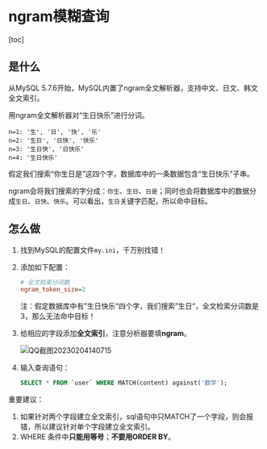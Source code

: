# ngram模糊查询

[toc]

## 是什么

从MySQL 5.7.6开始，MySQL内置了ngram全文解析器，支持中文、日文、韩文全文索引。

用ngram全文解析器对“生日快乐”进行分词。

```
n=1: '生', '日', '快', '乐' 
n=2: '生日', '日快', '快乐' 
n=3: '生日快', '日快乐' 
n=4: '生日快乐'
```

假定我们搜索“你生日是”这四个字，数据库中的一条数据包含“生日快乐”子串。

ngram会将我们搜索的字分成：`你生`、`生日`、`日是`；同时也会将数据库中的数据分成`生日`、`日快`、`快乐`。可以看出，`生日`关键字匹配，所以命中目标。



## 怎么做

1. 找到MySQL的配置文件`my.ini`，千万别找错！

2. 添加如下配置：

   ```ini
   # 全文检索分词数
   ngram_token_size=2
   ```

   注：假定数据库中有”生日快乐“四个字，我们搜索”生日“，全文检索分词数是3，那么无法命中目标！

3. 给相应的字段添加**全文索引**，注意分析器要填**ngram**。

   ![QQ截图20230204140715](https://figurebed-1309161819.cos.ap-nanjing.myqcloud.com/typora/QQ%E6%88%AA%E5%9B%BE20230204140715.png)



4. 输入查询语句：

   ```sql
   SELECT * FROM `user` WHERE MATCH(content) against('数学');
   ```



重要建议：

1. 如果针对两个字段建立全文索引，sql语句中只MATCH了一个字段，则会报错，所以建议针对单个字段建立全文索引。
1. WHERE 条件中**只能用等号**；**不要用ORDER BY**。